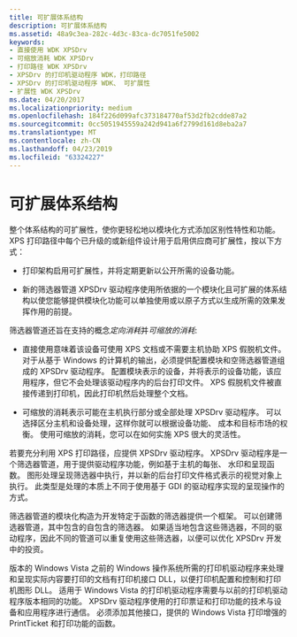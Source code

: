 ```yaml
---
title: 可扩展体系结构
description: 可扩展体系结构
ms.assetid: 48a9c3ea-282c-4d3c-83ca-dc7051fe5002
keywords:
- 直接使用 WDK XPSDrv
- 可缩放消耗 WDK XPSDrv
- 打印路径 WDK XPSDrv
- XPSDrv 的打印机驱动程序 WDK，打印路径
- XPSDrv 的打印机驱动程序 WDK、 可扩展性
- 扩展性 WDK XPSDrv
ms.date: 04/20/2017
ms.localizationpriority: medium
ms.openlocfilehash: 184f226d099afc373184770af53d2fb2cdde87a2
ms.sourcegitcommit: 0cc5051945559a242d941a6f2799d161d8eba2a7
ms.translationtype: MT
ms.contentlocale: zh-CN
ms.lasthandoff: 04/23/2019
ms.locfileid: "63324227"
---
```

# <a name="extensible-architecture"></a>可扩展体系结构


整个体系结构的可扩展性，使你更轻松地以模块化方式添加区别性特性和功能。 XPS 打印路径中每个已升级的或新组件设计用于启用供应商可扩展性，按以下方式：

-   打印架构启用可扩展性，并将定期更新以公开所需的设备功能。

-   新的筛选器管道 XPSDrv 驱动程序使用所依据的一个模块化且可扩展的体系结构以使您能够提供模块化功能可以单独使用或以原子方式以生成所需的效果发挥作用的前提。

筛选器管道还旨在支持的概念*定向消耗*并*可缩放的消耗*:

-   直接使用意味着该设备可使用 XPS 文档或不需要主机协助 XPS 假脱机文件。 对于从基于 Windows 的计算机的输出，必须提供配置模块和空筛选器管道组成的 XPSDrv 驱动程序。 配置模块表示的设备，并将表示的设备功能，该应用程序，但它不会处理该驱动程序内的后台打印文件。 XPS 假脱机文件被直接传递到打印机，因此打印机然后处理整个文档。

-   可缩放的消耗表示可能在主机执行部分或全部处理 XPSDrv 驱动程序。 可以选择区分主机和设备处理，这样你就可以根据设备功能、 成本和目标市场的权衡。 使用可缩放的消耗，您可以在如何实施 XPS 很大的灵活性。

若要充分利用 XPS 打印路径，应提供 XPSDrv 驱动程序。 XPSDrv 驱动程序是一个筛选器管道，用于提供驱动程序功能，例如基于主机的每张、 水印和呈现函数。 图形处理呈现筛选器中执行，并以新的后台打印文件格式表示的视觉对象上执行。 此类型是处理的本质上不同于使用基于 GDI 的驱动程序实现的呈现操作的方式。

筛选器管道的模块化构造为开发特定于函数的筛选器提供一个框架。 可以创建筛选器管道，其中包含的自包含的筛选器。 如果适当地包含这些筛选器，不同的驱动程序，因此不同的管道可以重复使用这些筛选器，以便可以优化 XPSDrv 开发中的投资。

版本的 Windows Vista 之前的 Windows 操作系统所需的打印机驱动程序来处理和呈现实际内容要打印的文档有打印机接口 DLL，以便打印机配置和控制和打印机图形 DLL。 适用于 Windows Vista 的打印机驱动程序需要与以前的打印机驱动程序版本相同的功能。 XPSDrv 驱动程序使用的打印票证和打印功能的技术与设备和应用程序进行通信。 必须添加其他接口，提供的 Windows Vista 打印增强的 PrintTicket 和打印功能的函数。

 

 




